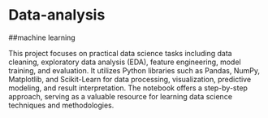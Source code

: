 # Data-analysis

##machine learning 


This project focuses on practical data science tasks including data cleaning, exploratory data analysis (EDA), feature engineering, model training, and evaluation. It utilizes Python libraries such as Pandas, NumPy, Matplotlib, and Scikit-Learn for data processing, visualization, predictive modeling, and result interpretation. The notebook offers a step-by-step approach, serving as a valuable resource for learning data science techniques and methodologies.
